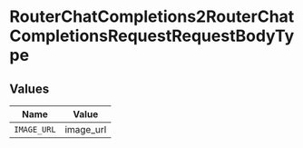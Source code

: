 # RouterChatCompletions2RouterChatCompletionsRequestRequestBodyType


## Values

| Name        | Value       |
| ----------- | ----------- |
| `IMAGE_URL` | image_url   |